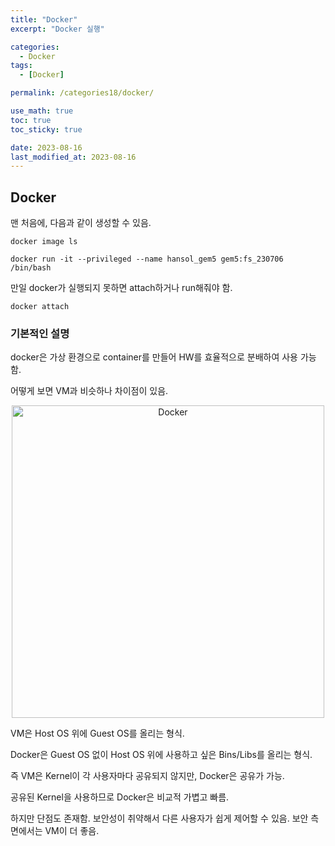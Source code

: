 ```yaml
---
title: "Docker"
excerpt: "Docker 실행"

categories:
  - Docker
tags:
  - [Docker]

permalink: /categories18/docker/

use_math: true
toc: true
toc_sticky: true

date: 2023-08-16
last_modified_at: 2023-08-16
---
```


## Docker

맨 처음에, 다음과 같이 생성할 수 있음. 

```
docker image ls

docker run -it --privileged --name hansol_gem5 gem5:fs_230706 /bin/bash
```

만일 docker가 실행되지 못하면 attach하거나 run해줘야 함.

```
docker attach 
```

### 기본적인 설명

docker은 가상 환경으로 container를 만들어 HW를 효율적으로 분배하여 사용 가능함. 

어떻게 보면 VM과 비슷하나 차이점이 있음.

<p align="center"><img src="../../assets/images/081602.jpg" width="500px" height="500px" title="Docker" alt="Docker" ><img></p>

VM은 Host OS 위에 Guest OS를 올리는 형식.

Docker은 Guest OS 없이 Host OS 위에 사용하고 싶은 Bins/Libs를 올리는 형식.

즉 VM은 Kernel이 각 사용자마다 공유되지 않지만, Docker은 공유가 가능.

공유된 Kernel을 사용하므로 Docker은 비교적 가볍고 빠름. 

하지만 단점도 존재함. 보안성이 취약해서 다른 사용자가 쉽게 제어할 수 있음. 보안 측면에서는 VM이 더 좋음. 

